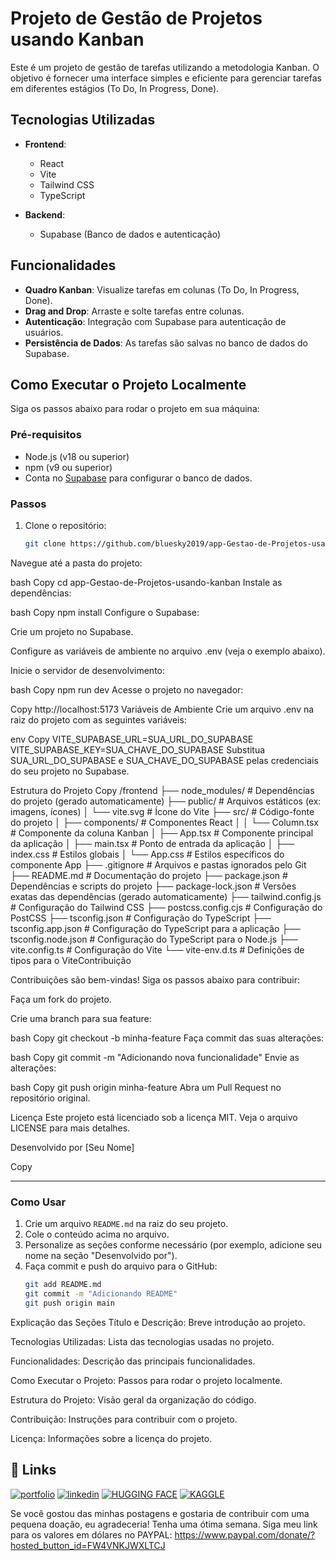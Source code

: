 # Projeto de Gestão de Projetos usando Kanban

Este é um projeto de gestão de tarefas utilizando a metodologia Kanban. O objetivo é fornecer uma interface simples e eficiente para gerenciar tarefas em diferentes estágios (To Do, In Progress, Done).

## Tecnologias Utilizadas

- **Frontend**:
  - React
  - Vite
  - Tailwind CSS
  - TypeScript

- **Backend**:
  - Supabase (Banco de dados e autenticação)

## Funcionalidades

- **Quadro Kanban**: Visualize tarefas em colunas (To Do, In Progress, Done).
- **Drag and Drop**: Arraste e solte tarefas entre colunas.
- **Autenticação**: Integração com Supabase para autenticação de usuários.
- **Persistência de Dados**: As tarefas são salvas no banco de dados do Supabase.

## Como Executar o Projeto Localmente

Siga os passos abaixo para rodar o projeto em sua máquina:

### Pré-requisitos

- Node.js (v18 ou superior)
- npm (v9 ou superior)
- Conta no [Supabase](https://supabase.com/) para configurar o banco de dados.

### Passos

1. Clone o repositório:
   ```bash
   git clone https://github.com/bluesky2019/app-Gestao-de-Projetos-usando-kanban.git


Navegue até a pasta do projeto:

bash
Copy
cd app-Gestao-de-Projetos-usando-kanban
Instale as dependências:

bash
Copy
npm install
Configure o Supabase:

Crie um projeto no Supabase.

Configure as variáveis de ambiente no arquivo .env (veja o exemplo abaixo).

Inicie o servidor de desenvolvimento:

bash
Copy
npm run dev
Acesse o projeto no navegador:

Copy
http://localhost:5173
Variáveis de Ambiente
Crie um arquivo .env na raiz do projeto com as seguintes variáveis:

env
Copy
VITE_SUPABASE_URL=SUA_URL_DO_SUPABASE
VITE_SUPABASE_KEY=SUA_CHAVE_DO_SUPABASE
Substitua SUA_URL_DO_SUPABASE e SUA_CHAVE_DO_SUPABASE pelas credenciais do seu projeto no Supabase.

Estrutura do Projeto
Copy
/frontend
├── node_modules/            # Dependências do projeto (gerado automaticamente)
├── public/                  # Arquivos estáticos (ex: imagens, ícones)
│   └── vite.svg             # Ícone do Vite
├── src/                     # Código-fonte do projeto
│   ├── components/          # Componentes React
│   │   └── Column.tsx       # Componente da coluna Kanban
│   ├── App.tsx              # Componente principal da aplicação
│   ├── main.tsx             # Ponto de entrada da aplicação
│   ├── index.css            # Estilos globais
│   └── App.css              # Estilos específicos do componente App
├── .gitignore               # Arquivos e pastas ignorados pelo Git
├── README.md                # Documentação do projeto
├── package.json             # Dependências e scripts do projeto
├── package-lock.json        # Versões exatas das dependências (gerado automaticamente)
├── tailwind.config.js       # Configuração do Tailwind CSS
├── postcss.config.cjs       # Configuração do PostCSS
├── tsconfig.json            # Configuração do TypeScript
├── tsconfig.app.json        # Configuração do TypeScript para a aplicação
├── tsconfig.node.json       # Configuração do TypeScript para o Node.js
├── vite.config.ts           # Configuração do Vite
└── vite-env.d.ts            # Definições de tipos para o ViteContribuição

Contribuições são bem-vindas! Siga os passos abaixo para contribuir:

Faça um fork do projeto.

Crie uma branch para sua feature:

bash
Copy
git checkout -b minha-feature
Faça commit das suas alterações:

bash
Copy
git commit -m "Adicionando nova funcionalidade"
Envie as alterações:

bash
Copy
git push origin minha-feature
Abra um Pull Request no repositório original.

Licença
Este projeto está licenciado sob a licença MIT. Veja o arquivo LICENSE para mais detalhes.

Desenvolvido por [Seu Nome]

Copy

---

### **Como Usar**

1. Crie um arquivo `README.md` na raiz do seu projeto.
2. Cole o conteúdo acima no arquivo.
3. Personalize as seções conforme necessário (por exemplo, adicione seu nome na seção "Desenvolvido por").
4. Faça commit e push do arquivo para o GitHub:
   ```bash
   git add README.md
   git commit -m "Adicionando README"
   git push origin main
Explicação das Seções
Título e Descrição: Breve introdução ao projeto.

Tecnologias Utilizadas: Lista das tecnologias usadas no projeto.

Funcionalidades: Descrição das principais funcionalidades.

Como Executar o Projeto: Passos para rodar o projeto localmente.

Estrutura do Projeto: Visão geral da organização do código.

Contribuição: Instruções para contribuir com o projeto.

Licença: Informações sobre a licença do projeto.


## 🔗 Links
[![portfolio](https://img.shields.io/badge/my_portfolio-000?style=for-the-badge&logo=ko-fi&logoColor=white)](https://medium.com/@gilnei809/gilnei-azambuja-borges-analista-de-dados-e-administrador-de-banco-de-dados-8774175b0e46)
[![linkedin](https://img.shields.io/badge/linkedin-0A66C2?style=for-the-badge&logo=linkedin&logoColor=white)](https://www.linkedin.com/in/gilnei-azambuja-borges-1a83432b)
[![HUGGING FACE](https://img.shields.io/badge/HuggingFace-e5f21d?style=for-the-badge&logo=HuggingFace&logoColor=yellow)](https://huggingface.co/bluesky2019)
[![KAGGLE](https://img.shields.io/badge/Kaggle-1DA1F2?style=for-the-badge&logo=twitter&logoColor=white)](https://www.kaggle.com/gilneiborges)


Se você gostou das minhas postagens e gostaria de contribuir com uma pequena doação, eu agradeceria! Tenha uma ótima semana. Siga meu link para os valores em dólares no PAYPAL: https://www.paypal.com/donate/?hosted_button_id=FW4VNKJWXLTCJ


